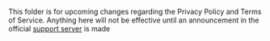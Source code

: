 This folder is for upcoming changes regarding the Privacy Policy and Terms of Service. Anything here will not be effective until an announcement in the official [support server](https://discord.gg/9PnUBeu) is made
